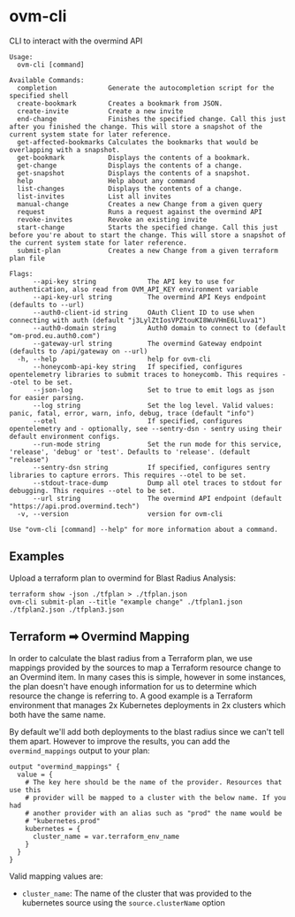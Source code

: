 # ovm-cli

CLI to interact with the overmind API

```
Usage:
  ovm-cli [command]

Available Commands:
  completion             Generate the autocompletion script for the specified shell
  create-bookmark        Creates a bookmark from JSON.
  create-invite          Create a new invite
  end-change             Finishes the specified change. Call this just after you finished the change. This will store a snapshot of the current system state for later reference.
  get-affected-bookmarks Calculates the bookmarks that would be overlapping with a snapshot.
  get-bookmark           Displays the contents of a bookmark.
  get-change             Displays the contents of a change.
  get-snapshot           Displays the contents of a snapshot.
  help                   Help about any command
  list-changes           Displays the contents of a change.
  list-invites           List all invites
  manual-change          Creates a new Change from a given query
  request                Runs a request against the overmind API
  revoke-invites         Revoke an existing invite
  start-change           Starts the specified change. Call this just before you're about to start the change. This will store a snapshot of the current system state for later reference.
  submit-plan            Creates a new Change from a given terraform plan file

Flags:
      --api-key string             The API key to use for authentication, also read from OVM_API_KEY environment variable
      --api-key-url string         The overmind API Keys endpoint (defaults to --url)
      --auth0-client-id string     OAuth Client ID to use when connecting with auth (default "j3LylZtIosVPZtouKI8WuVHmE6Lluva1")
      --auth0-domain string        Auth0 domain to connect to (default "om-prod.eu.auth0.com")
      --gateway-url string         The overmind Gateway endpoint (defaults to /api/gateway on --url)
  -h, --help                       help for ovm-cli
      --honeycomb-api-key string   If specified, configures opentelemetry libraries to submit traces to honeycomb. This requires --otel to be set.
      --json-log                   Set to true to emit logs as json for easier parsing.
      --log string                 Set the log level. Valid values: panic, fatal, error, warn, info, debug, trace (default "info")
      --otel                       If specified, configures opentelemetry and - optionally, see --sentry-dsn - sentry using their default environment configs.
      --run-mode string            Set the run mode for this service, 'release', 'debug' or 'test'. Defaults to 'release'. (default "release")
      --sentry-dsn string          If specified, configures sentry libraries to capture errors. This requires --otel to be set.
      --stdout-trace-dump          Dump all otel traces to stdout for debugging. This requires --otel to be set.
      --url string                 The overmind API endpoint (default "https://api.prod.overmind.tech")
  -v, --version                    version for ovm-cli

Use "ovm-cli [command] --help" for more information about a command.
```

## Examples

Upload a terraform plan to overmind for Blast Radius Analysis:

```
terraform show -json ./tfplan > ./tfplan.json
ovm-cli submit-plan --title "example change" ./tfplan1.json ./tfplan2.json ./tfplan3.json
```

## Terraform ➡ Overmind Mapping

In order to calculate the blast radius from a Terraform plan, we use mappings provided by the sources to map a Terraform resource change to an Overmind item. In many cases this is simple, however in some instances, the plan doesn't have enough information for us to determine which resource the change is referring to. A good example is a Terraform environment that manages 2x Kubernetes deployments in 2x clusters which both have the same name.

By default we'll add both deployments to the blast radius since we can't tell them apart. However to improve the results, you can add the `overmind_mappings` output to your plan:

```hcl
output "overmind_mappings" {
  value = {
    # The key here should be the name of the provider. Resources that use this
    # provider will be mapped to a cluster with the below name. If you had
    # another provider with an alias such as "prod" the name would be
    # "kubernetes.prod"
    kubernetes = {
      cluster_name = var.terraform_env_name
    }
  }
}
```

Valid mapping values are:

* `cluster_name`: The name of the cluster that was provided to the kubernetes source using the `source.clusterName` option
